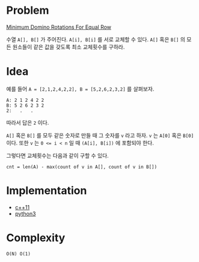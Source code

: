 # Problem

[Minimum Domino Rotations For Equal Row](https://leetcode.com/problems/minimum-domino-rotations-for-equal-row/)

수열 `A[], B[]` 가 주어진다. `A[i], B[i]` 를 서로 교체할 수 있다.
`A[]` 혹은 `B[]` 의 모든 원소들이 같은 값을 갖도록 최소 교체횟수를
구하라.

# Idea

예를 들어 `A = [2,1,2,4,2,2], B = [5,2,6,2,3,2]` 를 살펴보자.

```
A: 2 1 2 4 2 2
B: 5 2 6 2 3 2
2:   .   .
```

따라서 답은 `2` 이다.

`A[]` 혹은 `B[]` 를 모두 같은 숫자로 만들 때 그 숫자를 `v` 라고 하자.
`v` 는 `A[0]` 혹은 `B[0]` 이다. 또한 `v` 는 `0 <= i < n` 일 때 `(A[i],
B[i])` 에 포함되야 한다.

그렇다면 교체횟수는 다음과 같이 구할 수 있다.

```
cnt = len(A) - max(count of v in A[], count of v in B[])
```

# Implementation

* [c++11](a.cpp)
* [python3](a.py)

# Complexity

```
O(N) O(1)
```
